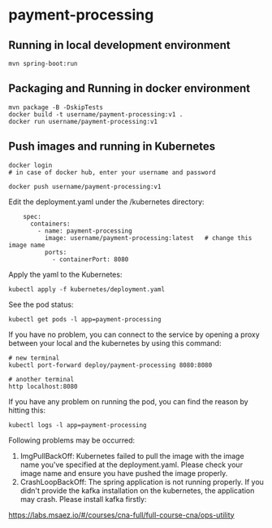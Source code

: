 # payment-processing

## Running in local development environment

```
mvn spring-boot:run
```

## Packaging and Running in docker environment

```
mvn package -B -DskipTests
docker build -t username/payment-processing:v1 .
docker run username/payment-processing:v1
```

## Push images and running in Kubernetes

```
docker login 
# in case of docker hub, enter your username and password

docker push username/payment-processing:v1
```

Edit the deployment.yaml under the /kubernetes directory:
```
    spec:
      containers:
        - name: payment-processing
          image: username/payment-processing:latest   # change this image name
          ports:
            - containerPort: 8080

```

Apply the yaml to the Kubernetes:
```
kubectl apply -f kubernetes/deployment.yaml
```

See the pod status:
```
kubectl get pods -l app=payment-processing
```

If you have no problem, you can connect to the service by opening a proxy between your local and the kubernetes by using this command:
```
# new terminal
kubectl port-forward deploy/payment-processing 8080:8080

# another terminal
http localhost:8080
```

If you have any problem on running the pod, you can find the reason by hitting this:
```
kubectl logs -l app=payment-processing
```

Following problems may be occurred:

1. ImgPullBackOff:  Kubernetes failed to pull the image with the image name you've specified at the deployment.yaml. Please check your image name and ensure you have pushed the image properly.
1. CrashLoopBackOff: The spring application is not running properly. If you didn't provide the kafka installation on the kubernetes, the application may crash. Please install kafka firstly:

https://labs.msaez.io/#/courses/cna-full/full-course-cna/ops-utility

